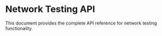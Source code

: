 # Network Testing API

This document provides the complete API reference for network testing functionality.
